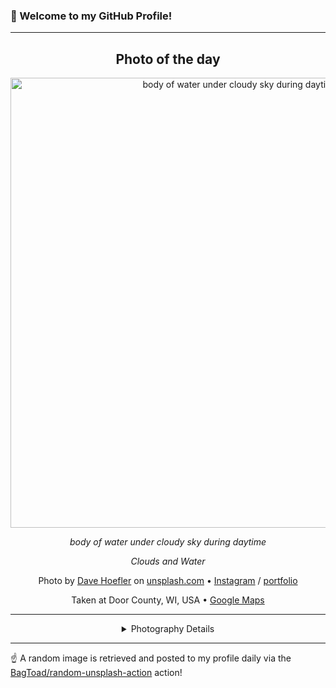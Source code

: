 ### 👋 Welcome to my GitHub Profile!

----
<div align="center">

## Photo of the day
  
  <a href="https://unsplash.com/photos/body-of-water-under-cloudy-sky-during-daytime-4pvfpUkmR6I"><img width="720" src="https://images.unsplash.com/photo-1598449356475-b9f71db7d847?crop=entropy&cs=tinysrgb&fit=max&fm=jpg&ixid=M3w1OTQ0OTd8MHwxfHJhbmRvbXx8fHx8fHx8fDE3Mjg2MjY5Mjd8&ixlib=rb-4.0.3&q=80&w=1080" alt="body of water under cloudy sky during daytime"></a>
  
  <em>body of water under cloudy sky during daytime</em>
  
  <em>Clouds and Water</em>

  Photo by [Dave Hoefler](https://www.davehoefler.com/) on [unsplash.com](https://unsplash.com/) • [Instagram](https://instagram.com/just_midwest_rock) / [portfolio](https://www.davehoefler.com/)
  
  Taken at Door County, WI, USA • [Google Maps](https://www.google.com/maps/search/?api=1&query=44.83413,-87.377049)
  
  ---
  
<details>
<summary>Photography Details</summary>
  
| Parameter     | Value |
| ------------- | ----- |
| Camera Model  | Canon EOS 5D Mark IV |
| Exposure Time | 1/4 |
| Aperture      | 8.0 |
| Focal Length  | 135.0 |
| ISO           | 100 |
| Location      | Door County, WI, USA (United States) |
| Coordinates   | Latitude 44.83413, Longitude -87.377049 |

</details>

</div>

----

☝️ A random image is retrieved and posted to my profile daily via the [BagToad/random-unsplash-action](https://github.com/BagToad/random-unsplash-action) action!
